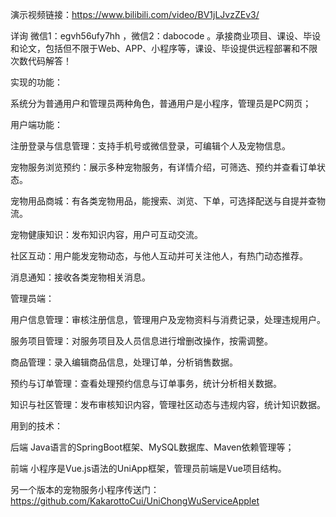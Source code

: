 演示视频链接：https://www.bilibili.com/video/BV1jLJvzZEv3/

详询 微信1：egvh56ufy7hh ，微信2：dabocode 。承接商业项目、课设、毕设和论文，包括但不限于Web、APP、小程序等，课设、毕设提供远程部署和不限次数代码解答！

实现的功能：

系统分为普通用户和管理员两种角色，普通用户是小程序，管理员是PC网页；

用户端功能：

注册登录与信息管理：支持手机号或微信登录，可编辑个人及宠物信息。

宠物服务浏览预约：展示多种宠物服务，有详情介绍，可筛选、预约并查看订单状态。

宠物用品商城：有各类宠物用品，能搜索、浏览、下单，可选择配送与自提并查物流。

宠物健康知识：发布知识内容，用户可互动交流。

社区互动：用户能发宠物动态，与他人互动并可关注他人，有热门动态推荐。

消息通知：接收各类宠物相关消息。

管理员端：

用户信息管理：审核注册信息，管理用户及宠物资料与消费记录，处理违规用户。

服务项目管理：对服务项目及人员信息进行增删改操作，按需调整。

商品管理：录入编辑商品信息，处理订单，分析销售数据。

预约与订单管理：查看处理预约信息与订单事务，统计分析相关数据。

知识与社区管理：发布审核知识内容，管理社区动态与违规内容，统计知识数据。

用到的技术：

后端 Java语言的SpringBoot框架、MySQL数据库、Maven依赖管理等；

前端 小程序是Vue.js语法的UniApp框架，管理员前端是Vue项目结构。

另一个版本的宠物服务小程序传送门：https://github.com/KakarottoCui/UniChongWuServiceApplet

